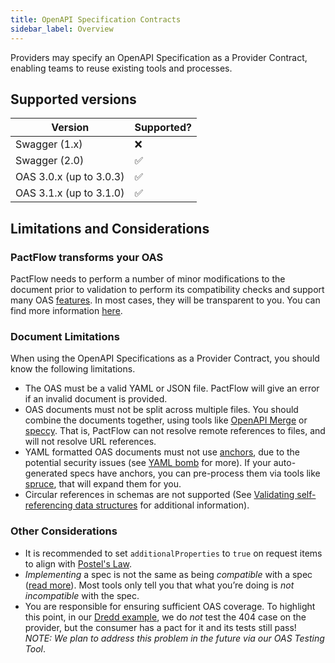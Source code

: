 ```yaml
---
title: OpenAPI Specification Contracts
sidebar_label: Overview
---
```


Providers may specify an OpenAPI Specification as a Provider Contract, enabling teams to reuse existing tools and processes.

## Supported versions

| Version                 | Supported? |
| ------------------------| ---------- |
| Swagger (1.x)           | ❌         |
| Swagger (2.0)           | ✅         |
| OAS 3.0.x (up to 3.0.3) | ✅         |
| OAS 3.1.x (up to 3.1.0) | ✅         |

## Limitations and Considerations

### PactFlow transforms your OAS

PactFlow needs to perform a number of minor modifications to the document prior to validation to perform its compatibility checks and support many OAS [features](/docs/bi-directional-contract-testing/contracts/oas/features). In most cases, they will be transparent to you. You can find more information [here](/docs/bi-directional-contract-testing/contracts/oas/keyword-support).

### Document Limitations

When using the OpenAPI Specifications as a Provider Contract, you should know the following limitations.

- The OAS must be a valid YAML or JSON file. PactFlow will give an error if an invalid document is provided.
- OAS documents must not be split across multiple files. You should combine the documents together, using tools like [OpenAPI Merge](https://github.com/robertmassaioli/openapi-merge) or [speccy](https://www.npmjs.com/package/speccy). That is, PactFlow can not resolve remote references to files, and will not resolve URL references.
- YAML formatted OAS documents must not use [anchors](https://yaml.org/spec/1.2.2/#3222-anchors-and-aliases), due to the potential security issues (see [YAML bomb](https://en.wikipedia.org/wiki/Billion_laughs_attack) for more). If your auto-generated specs have anchors, you can pre-process them via tools like [spruce](https://github.com/geofffranks/spruce), that will expand them for you.
- Circular references in schemas are not supported (See [Validating self-referencing data structures](https://github.com/ajv-validator/ajv/issues/461) for additional information).

### Other Considerations

- It is recommended to set `additionalProperties` to `true` on request items to align with [Postel's Law](https://en.wikipedia.org/wiki/Robustness_principle).
- _Implementing_ a spec is not the same as being _compatible_ with a spec ([read more](https://pactflow.io/blog/contract-testing-using-json-schemas-and-open-api-part-1/)). Most tools only tell you that what you’re doing is _not incompatible_ with the spec.
- You are responsible for ensuring sufficient OAS coverage. To highlight this point, in our [Dredd example](https://github.com/pactflow/example-bi-directional-provider-dredd), we do _not_ test the 404 case on the provider, but the consumer has a pact for it and its tests still pass! _NOTE: We plan to address this problem in the future via our OAS Testing Tool_.
